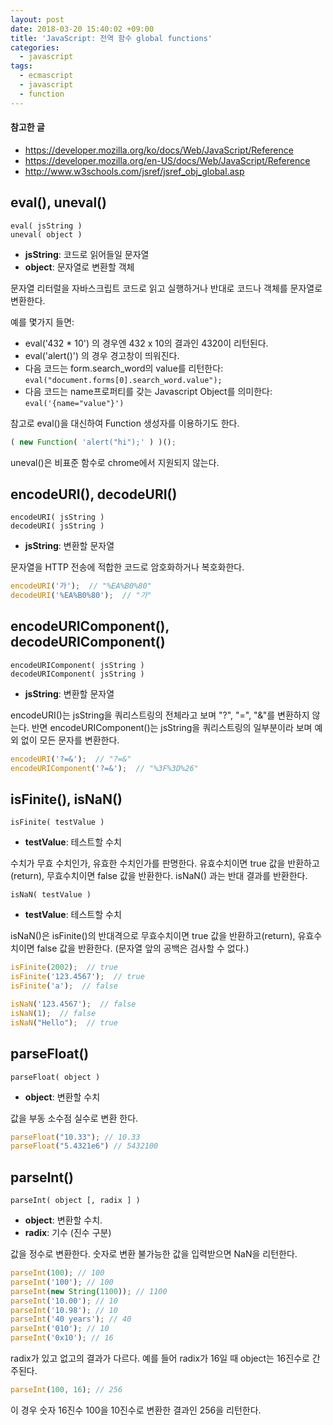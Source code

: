 ```yaml
---
layout: post
date: 2018-03-20 15:40:02 +09:00
title: 'JavaScript: 전역 함수 global functions'
categories:
  - javascript
tags:
  - ecmascript
  - javascript
  - function
---
```


#### 참고한 글
- https://developer.mozilla.org/ko/docs/Web/JavaScript/Reference
- https://developer.mozilla.org/en-US/docs/Web/JavaScript/Reference
- http://www.w3schools.com/jsref/jsref_obj_global.asp

## eval(), uneval()
```
eval( jsString )
uneval( object )
```
- **jsString**: 코드로 읽어들일 문자열
- **object**: 문자열로 변환할 객체

문자열 리터럴을 자바스크립트 코드로 읽고 실행하거나 반대로 코드나 객체를 문자열로 변환한다.

예를 몇가지 들면:
- eval('432 * 10') 의 경우엔 432 x 10의 결과인 4320이 리턴된다.
- eval('alert()') 의 경우 경고창이 띄워진다.
- 다음 코드는 form.search_word의 value를 리턴한다: `eval("document.forms[0].search_word.value");`
- 다음 코드는 name프로퍼티를 갖는 Javascript Object를 의미한다: `eval('{name="value"}')`

참고로 eval()을 대신하여 Function 생성자를 이용하기도 한다.
```js
( new Function( 'alert("hi");' ) )();
```
uneval()은 비표준 함수로 chrome에서 지원되지 않는다.

## encodeURI(), decodeURI()
```
encodeURI( jsString )
decodeURI( jsString )
```
- **jsString**: 변환할 문자열

문자열을 HTTP 전송에 적합한 코드로 암호화하거나 복호화한다.
```js
encodeURI('가');  // "%EA%B0%80"
decodeURI('%EA%B0%80');  // "가"
```


## encodeURIComponent(), decodeURIComponent()
```
encodeURIComponent( jsString )
decodeURIComponent( jsString )
```
- **jsString**: 변환할 문자열

encodeURI()는 jsString을 쿼리스트링의 전체라고 보며 "?", "=", "&"를 변환하지 않는다.
반면 encodeURIComponent()는 jsString을 쿼리스트링의 일부분이라 보며 예외 없이 모든 문자를 변환한다.
```js
encodeURI('?=&');  // "?=&"
encodeURIComponent('?=&');  // "%3F%3D%26"
```


## isFinite(), isNaN()
```
isFinite( testValue )
```
- **testValue**: 테스트할 수치

수치가 무효 수치인가, 유효한 수치인가를 판명한다. 유효수치이면 true 값을 반환하고(return), 무효수치이면 false 값을 반환한다. isNaN() 과는 반대 결과를 반환한다.
```
isNaN( testValue )
```
- **testValue**: 테스트할 수치

isNaN()은 isFinite()의 반대격으로 무효수치이면 true 값을 반환하고(return), 유효수치이면 false 값을 반환한다. (문자열 앞의 공백은 검사할 수 없다.)
```js
isFinite(2002);  // true
isFinite('123.4567');  // true
isFinite('a');  // false

isNaN('123.4567');  // false
isNaN(1);  // false
isNaN("Hello");  // true
```

## parseFloat()
```
parseFloat( object )
```
- **object**: 변환할 수치

값을 부동 소수점 실수로 변환 한다.
```js
parseFloat("10.33"); // 10.33
parseFloat("5.4321e6") // 5432100
```

## parseInt()
```
parseInt( object [, radix ] )
```
- **object**: 변환할 수치.
- **radix**: 기수 (진수 구분)

값을 정수로 변환한다. 숫자로 변환 불가능한 값을 입력받으면 NaN을 리턴한다.
```js
parseInt(100); // 100
parseInt('100'); // 100
parseInt(new String(1100)); // 1100
parseInt('10.00'); // 10
parseInt('10.98'); // 10
parseInt('40 years'); // 40
parseInt('010'); // 10
parseInt('0x10'); // 16
```
radix가 있고 없고의 결과가 다르다. 예를 들어 radix가 16일 때 object는 16진수로 간주된다.
```js
parseInt(100, 16); // 256
```
이 경우 숫자 16진수 100을 10진수로 변환한 결과인 256을 리턴한다.
